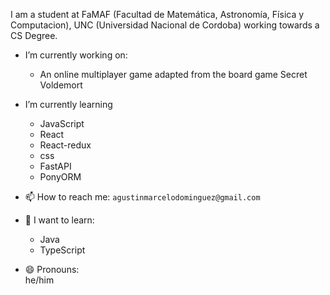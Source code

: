 I am a student at FaMAF (Facultad de Matemática, Astronomía, Física y Computacion), UNC (Universidad Nacional de Cordoba) working towards a CS Degree.  

 - I’m currently working on:  
   - An online multiplayer game adapted from the board game Secret Voldemort

 - I’m currently learning  
   - JavaScript
   - React  
   - React-redux
   - css
   - FastAPI
   - PonyORM
 
 - 📫 How to reach me: 
`agustinmarcelodominguez@gmail.com`

 - :rainbow: I want to learn:  
   - Java
   - TypeScript

 - 😄 Pronouns:  
 he/him

<!--
**AgustinMDominguez/AgustinMDominguez** is a ✨ _special_ ✨ repository because its `README.md` (this file) appears on your GitHub profile.

Here are some ideas to get you started:

- 🔭 I’m currently working on ...
- 🌱 I’m currently learning ...
- 👯 I’m looking to collaborate on ...
- 🤔 I’m looking for help with ...
- 💬 Ask me about ...
- 📫 How to reach me: ...
- 😄 Pronouns: ...
- ⚡ Fun fact: ...
-->

